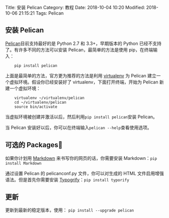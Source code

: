 Title: 安装 Pelican
Category: 教程
Date: 2018-10-04 10:20
Modified: 2018-10-06 21:15:21
Tags: Pelican

## 安装 Pelican
[Pelican](https://blog.getpelican.com/)目前支持最好的是 Python 2.7 和 3.3+，早期版本的 Python 已经不支持了。有许多不同的方法可以安装 Pelican，最简单的方法是使用 pip，在终端输入：
```
    pip install pelican
```
上面是最简单的方法，官方更为推荐的方法是利用 [virtualenv](http://www.virtualenv.org/) 为 Pelican 建立一个虚拟环境。假设你已经安装好了 virtualenv，下面打开终端，开始为 Pelican 新建一个虚拟环境：
```
    virtualenv ~/virtualenv/pelican
    cd ~/virtualenv/pelican
    source bin/activate
```
当虚拟环境被创建并激活以后，然后利用`pip install pelican`安装 Pelican。

当 Pelican 安装好以后，你可以在终端输入`pelican --help`查看使用选项。

## 可选的 Packages
如果你计划用 [Markdown](http://pypi.python.org/pypi/Markdown) 来书写你的网页的话，你需要安装 Markdown：`pip install Markdown`

通过设置 Pelican 的 pelicanconf.py 文件，你可以对生成的 HTML 文件启用增强语法。但是首先你需要安装 [Typogrify](https://pypi.org/project/typogrify/)：`pip install typorify`

## 更新
更新到最新的稳定版本，使用：
`pip install --upgrade pelican`
